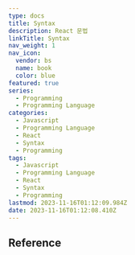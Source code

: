 ```yaml
---
type: docs
title: Syntax
description: React 문법
linkTitle: Syntax
nav_weight: 1
nav_icon:
  vendor: bs
  name: book
  color: blue
featured: true
series:
  - Programming
  - Programming Language
categories:
  - Javascript
  - Programming Language
  - React
  - Syntax
  - Programming
tags:
  - Javascript
  - Programming Language
  - React
  - Syntax
  - Programming
lastmod: 2023-11-16T01:12:09.984Z
date: 2023-11-16T01:12:08.410Z
---
```


## Reference
